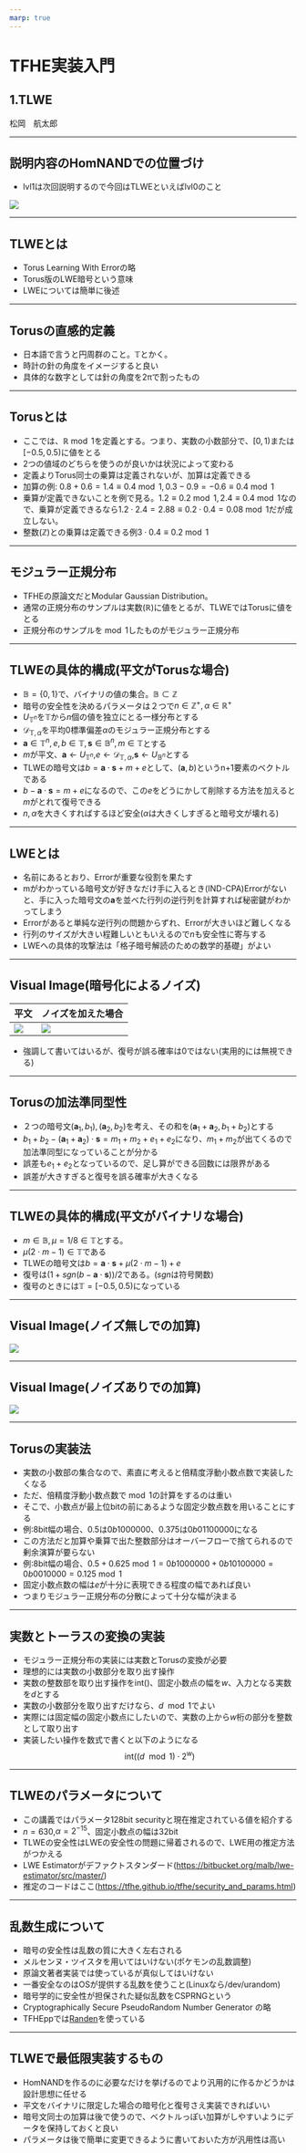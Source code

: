 ```yaml
---
marp: true
---
```

<!-- 
theme: default
size: 16:9
paginate: true
footer : ![](../image/ccbysa.png) [licence](https://creativecommons.org/licenses/by-sa/4.0/)
style: |
  h1, h2, h3, h4, h5, header, footer {
        color: white;
    }
  section {
    background-color: #505050;
    color:white
  }
  table{
      color:black
  }
  code{
    color:black
  }
-->

<!-- page_number: true -->

# TFHE実装入門

## 1.TLWE

松岡　航太郎

---

## 説明内容のHomNANDでの位置づけ

- lvl1は次回説明するので今回はTLWEといえばlvl0のこと

![](../image/TLWEHomNANDdiagram.png)

---

## TLWEとは

- Torus Learning With Errorの略
- Torus版のLWE暗号という意味
- LWEについては簡単に後述

---

## Torusの直感的定義

- 日本語で言うと円周群のこと。$\mathbb{T}$とかく。
- 時計の針の角度をイメージすると良い
- 具体的な数字としては針の角度を2πで割ったもの

---

## Torusとは

- ここでは、$\mathbb{R} \bmod 1$を定義とする。つまり、実数の小数部分で、$[0,1)$または$[-0.5,0.5)$に値をとる
- 2つの値域のどちらを使うのが良いかは状況によって変わる
- 定義よりTorus同士の乗算は定義されないが、加算は定義できる
- 加算の例: $0.8+0.6=1.4≡0.4 \bmod 1,0.3-0.9=-0.6 ≡ 0.4 \bmod 1$
- 乗算が定義できないことを例で見る。$1.2≡0.2 \bmod 1,2.4≡0.4 \bmod 1$なので、乗算が定義できるなら$1.2⋅ 2.4=2.88≡0.2⋅0.4=0.08\bmod 1$だが成立しない。
- 整数($\mathbb{Z}$)との乗算は定義できる例$3⋅ 0.4≡ 0.2 \bmod 1$

---

## モジュラー正規分布

- TFHEの原論文だとModular Gaussian Distribution。
- 通常の正規分布のサンプルは実数($\mathbb{R}$)に値をとるが、TLWEではTorusに値をとる
- 正規分布のサンプルを$\bmod 1$したものがモジュラー正規分布

---

## TLWEの具体的構成(平文がTorusな場合)

- $\mathbb{B}=\{0,1\}$で、バイナリの値の集合。$\mathbb{B}⊂ \mathbb{Z}$
- 暗号の安全性を決めるパラメータは２つで$n∈\mathbb{Z}^+,α∈\mathbb{R}^+$
- $U_{\mathbb{T}^n}$を$\mathbb{T}$から$n$個の値を独立にとる一様分布とする
- $\mathcal{D}_{\mathbb{T},α}$を平均$0$標準偏差$α$のモジュラー正規分布とする
- $\mathbf{a}∈ \mathbb{T}^n, e,b∈ \mathbb{T}, \mathbf{s}∈ \mathbb{B}^n,m∈ \mathbb{T}$とする
- $m$が平文、$\mathbf{a}←U_{\mathbb{T}^n}$,$e←\mathcal{D}_{\mathbb{T},α}$,$\mathbf{s}←U_{\mathbb{B}^n}$とする
- TLWEの暗号文は$b=\mathbf{a}⋅ \mathbf{s}+ m +e$として、$(\mathbf{a},b)$というn+1要素のベクトルである
- $b-\mathbf{a}⋅\mathbf{s}=m+e$になるので、この$e$をどうにかして削除する方法を加えると$m$がとれて復号できる
- $n,α$を大きくすればするほど安全($α$は大きくしすぎると暗号文が壊れる)

---

## LWEとは

- 名前にあるとおり、Errorが重要な役割を果たす
- mがわかっている暗号文が好きなだけ手に入るとき(IND-CPA)Errorがないと、手に入った暗号文の$\mathbf{a}$を並べた行列の逆行列を計算すれば秘密鍵がわかってしまう
- Errorがあると単純な逆行列の問題からずれ、Errorが大きいほど難しくなる
- 行列のサイズが大きい程難しいともいえるので$n$も安全性に寄与する
- LWEへの具体的攻撃法は「格子暗号解読のための数学的基礎」がよい

---

## Visual Image(暗号化によるノイズ)

|平文|ノイズを加えた場合|
|---|---|
|![](../image/ringwonoise.png)|![](../image/ringwithnoise.png)|

- 強調して書いてはいるが、復号が誤る確率は0ではない(実用的には無視できる)

---

## Torusの加法準同型性

- ２つの暗号文$(\mathbf{a}_1,b_1),(\mathbf{a}_2,b_2)$を考え、その和を$(\mathbf{a}_1+\mathbf{a}_2,b_1+b_2)$とする
- $b_1+b_2-(\mathbf{a}_1+\mathbf{a}_2)⋅\mathbf{s}=m_1+m_2+e_1+e_2$になり、$m_1+m_2$が出てくるので加法準同型になっていることが分かる
- 誤差も$e_1+e_2$となっているので、足し算ができる回数には限界がある
- 誤差が大きすぎると復号を誤る確率が大きくなる

---

## TLWEの具体的構成(平文がバイナリな場合)

- $m∈ \mathbb{B},μ=1/8\in\mathbb{T}$とする。
- $μ(2⋅ m-1)∈\mathbb{T}$である
- TLWEの暗号文は$b=\mathbf{a}⋅ \mathbf{s}+μ(2⋅ m-1)+e$
- 復号は$(1+\mathit{sgn}(b-\mathbf{a}\cdot\mathbf{s}))/2$である。($\mathit{sgn}$は符号関数)
- 復号のときには$\mathbb{T}=[-0.5,0.5)$になっている

---

## Visual Image(ノイズ無しでの加算)

![](../image/addformulawonoise.png)

---

## Visual Image(ノイズありでの加算)

![](../image/addformulawithnoise.jpg)

---

## Torusの実装法

- 実数の小数部の集合なので、素直に考えると倍精度浮動小数点数で実装したくなる
- ただ、倍精度浮動小数点数で$\bmod 1$の計算をするのは重い
- そこで、小数点が最上位bitの前にあるような固定少数点数を用いることにする
- 例:8bit幅の場合、$0.5$は$0b1000000$、$0.375$は$0b01100000$になる
- この方法だと加算や乗算で出た整数部分はオーバーフローで捨てられるので剰余演算が要らない
- 例:8bit幅の場合、$0.5+0.625 \bmod 1=0b1000000+0b10100000=0b0010000=0.125 \bmod 1$
- 固定小数点数の幅は$e$が十分に表現できる程度の幅であれば良い
- つまりモジュラー正規分布の分散によって十分な幅が決まる

---

## 実数とトーラスの変換の実装

- モジュラー正規分布の実装には実数とTorusの変換が必要
- 理想的には実数の小数部分を取り出す操作
- 実数の整数部を取り出す操作を$\mathrm{int}()$、固定小数点の幅を$w$、入力となる実数を$d$とする
- 実数の小数部分を取り出すだけなら、$d \mod{1}$でよい
- 実際には固定幅の固定小数点にしたいので、実数の上から$w$桁の部分を整数として取り出す
- 実装したい操作を数式で書くと以下のようになる
$$
\mathrm{int}((d \mod{1})⋅2^w)
$$

---

## TLWEのパラメータについて

- この講義ではパラメータ128bit securityと現在推定されている値を紹介する
- $n=630$,$α=2^{-15}$、固定小数点の幅は32bit
- TLWEの安全性はLWEの安全性の問題に帰着されるので、LWE用の推定方法がつかえる
- LWE Estimatorがデファクトスタンダード(https://bitbucket.org/malb/lwe-estimator/src/master/)
- 推定のコードはここ(https://tfhe.github.io/tfhe/security_and_params.html)

---

## 乱数生成について

- 暗号の安全性は乱数の質に大きく左右される
- メルセンヌ・ツイスタを用いてはいけない(ポケモンの乱数調整)
- 原論文著者実装では使っているが真似してはいけない
- 一番安全なのはOSが提供する乱数を使うこと(Linuxなら/dev/urandom)
- 暗号学的に安全性が担保された疑似乱数をCSPRNGという
- Cryptographically Secure PseudoRandom Number Generator の略
- TFHEppでは[Randen](https://github.com/google/randen)を使っている

---

## TLWEで最低限実装するもの

- HomNANDを作るのに必要なだけを挙げるのでより汎用的に作るかどうかは設計思想に任せる
- 平文をバイナリに限定した場合の暗号化と復号さえ実装できればいい
- 暗号文同士の加算は後で使うので、ベクトルっぽい加算がしやすいようにデータを保持しておくと良い
- パラメータは後で簡単に変更できるように書いておいた方が汎用性は高い
